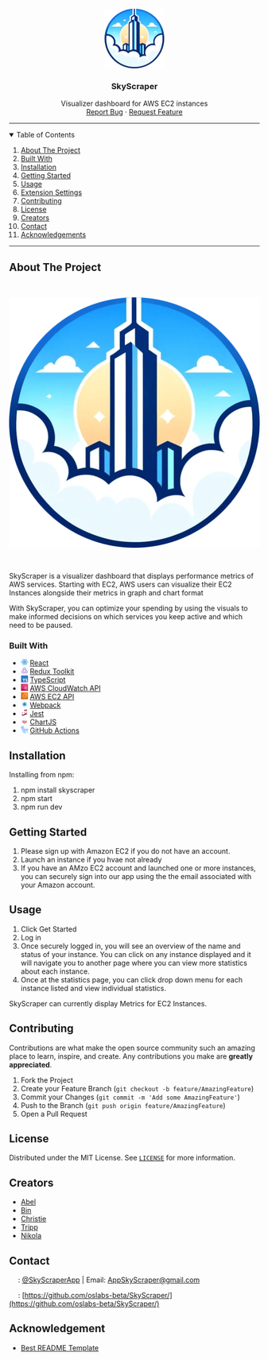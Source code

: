 <!-- SkyScraper README -->
<!-- PROJECT LOGO -->

<p align="center">
  <a href="https://github.com/oslabs-beta/SkyScraper">
    <img src="./client/src/assets/CircleLogo.png" alt="Logo" height="120">
  </a>

  <h3 align="center">SkyScraper</h3>

  <p align="center">
    Visualizer dashboard for AWS EC2 instances
    <br />
    <!-- <a href="https://github.com/oslabs-beta/SkyScraper"><strong>Explore the docs »</strong></a>
    <br />
    <br /> -->
    <a href="https://github.com/oslabs-beta/SkyScraper/issues">Report Bug</a>
    ·
    <a href="https://github.com/oslabs-beta/SkyScraper/issues">Request Feature</a>
  </p>
    <!-- BADGES -->
  <p align="center">
    <!-- VSCode Version
    <a href="https://marketplace.visualstudio.com/items?itemName=team-SkyScraper.SkyScraper"><img alt="Visual Studio Marketplace Version" src="https://img.shields.io/visual-studio-marketplace/v/team-SkyScraper.SkyScraper?label=Version"></a> -->
    <!-- VSCode Installs -->
    <!-- <a href="https://marketplace.visualstudio.com/items?itemName=team-SkyScraper.SkyScraper"><img alt="Visual Studio Marketplace Installs" src="https://img.shields.io/visual-studio-marketplace/i/team-SkyScraper.SkyScraper?label=Installs&logo=visualstudiocode"></a> -->
    <!-- STARS -->
    <!-- <a href="https://github.com/oslabs-beta/SkyScraper/stargazers"><img alt="GitHub Repo stars" src="https://img.shields.io/github/stars/oslabs-beta/SkyScraper?label=Stars&logo=github"></a> -->
    <!-- FORKS -->
    <!-- <a href="https://github.com/oslabs-beta/SkyScraper/network/members"><img alt="GitHub forks" src="https://img.shields.io/github/forks/oslabs-beta/SkyScraper?label=Forks&logo=github"></a> -->
    <!-- GITHUB RELEASE VERSION -->
    <!-- <a href="https://github.com/oslabs-beta/SkyScraper/releases"><img alt="GitHub release (latest by date including pre-releases)" src="https://img.shields.io/github/v/release/oslabs-beta/SkyScraper?include_prereleases"></a> -->
    <!-- <br> -->
    <!-- BUILD STATUS -->
    <!-- <a href="https://github.com/oslabs-beta/SkyScraper/actions/workflows/master.yml"><img alt="master CI/CD workflow status" src="https://github.com/oslabs-beta/SkyScraper/actions/workflows/master.yml/badge.svg"></a> -->
    <!-- <a href="https://github.com/oslabs-beta/SkyScraper/actions/workflows/dev.yml"><img alt="dev CI workflow status" src="https://github.com/oslabs-beta/SkyScraper/actions/workflows/dev.yml/badge.svg"></a> -->
    <!-- <img alt="Vercel Web deployments" src="https://img.shields.io/github/deployments/oslabs-beta/SkyScraper/production?label=build&logo=vercel"> -->
    <!-- LICENSE -->
    <!-- <a href="https://github.com/oslabs-beta/SkyScraper/blob/master/LICENSE"><img alt="GitHub" src="https://img.shields.io/github/license/oslabs-beta/SkyScraper"></a> -->
    <!-- CONTRIBUTIONS -->
    <!-- <a href="https://github.com/oslabs-beta/SkyScraper/blob/master/README.md"><img alt="Contributions" src="https://img.shields.io/badge/contributors-welcome-brightgreen"></a> -->
  </p>
</p>

<hr>

<!-- TABLE OF CONTENTS -->
<details open="open">
  <summary>Table of Contents</summary>
  <ol>
    <li>
      <a href="#about-the-project">About The Project</a>
        <li><a href="#built-with">Built With</a></li>
    </li>
    <li><a href="#installation">Installation</a></li>
    <li>
      <a href="#getting-started">Getting Started</a></li>
    <li><a href="#usage">Usage</a></li>
    <li><a href="#extension-settings">Extension Settings</a></li>
    <li><a href="#contributing">Contributing</a></li>
    <li><a href="#license">License</a></li>
    <li><a href="#creators">Creators</a></li>
    <li><a href="#contact">Contact</a></li>
    <li><a href="#acknowledgements">Acknowledgements</a></li>

  </ol>
</details>

<hr>

## About The Project

<br/>
<p align="center">
  <img width="900" src="./client/src/assets/CircleLogo.png">
</p>
<br/>

SkyScraper is a visualizer dashboard that displays performance metrics of AWS services. Starting with EC2, AWS users can visualize their EC2 Instances alongside their metrics in graph and chart format

With SkyScraper, you can optimize your spending by using the visuals to make informed decisions on which services you keep active and which need to be paused.

### Built With

- [<img style="height: 1em;" src="./client/src/assets/images/React.png">](https://reactjs.org/) [React](https://reactjs.org/)
- [<img style="height: 1em;" src="./client/src/assets/images/Redux.png">](https://redux-toolkit.js.org/) [Redux Toolkit](https://redux-toolkit.js.org/)
- [<img style="height: 1em;" src="./client/src/assets/images/TS.png">](https://www.typescriptlang.org/) [TypeScript](https://www.typescriptlang.org/)
- [<img style="height: 1em;" src="./client/src/assets/images/CloudWatch.png">](https://docs.aws.amazon.com/AWSEC2/latest/APIReference/Welcome.html) [AWS CloudWatch API](https://docs.aws.amazon.com/AWSEC2/latest/APIReference/Welcome.html)
- [<img style="height: 1em;" src="./client/src/assets/images/EC2.png">](https://mochajs.org/) [AWS EC2 API](https://aws.org/)
- [<img style="height: 1em;" src="./client/src/assets/images/WebPack.png">](https://webpack.js.org/) [Webpack](https://webpack.js.org/)
- [<img style="height: 1em;" src="./client/src/assets/images/Jest.png">](https://jestjs.io) [Jest](https://jestjs.io)
- [<img style="height: 1em;" src="./client/src/assets/images/ChartJs.png">](https://www.chartjs.org/) [ChartJS](https://www.chartjs.org/)
- [<img style="height: 1em;" src="./client/src/assets/images/GitHubActions.png">](https://github.com/features/actions) [GitHub Actions](https://github.com/features/actions)

## Installation

Installing from npm:

1. npm install skyscraper
2. npm start
3. npm run dev

## Getting Started

1. Please sign up with Amazon EC2 if you do not have an account.
2. Launch an instance if you hvae not already
3. If you have an AMzo EC2 account and launched one or more instances, you can securely sign into our app using the the email associated with your Amazon account.
<!-- To install SkyScraper for development, please see the contributing section below. -->

## Usage

1. Click Get Started
2. Log in
3. Once securely logged in, you will see an overview of the name and status of your instance. You can click on any instance displayed and it will navigate you to another page where you can view more statistics about each instance.
4. Once at the statistics page, you can click drop down menu for each instance listed and view individual statistics.

<!-- Icon Legend in SkyScraper Tree View:

- [<img style="height: 1em;" src="SkyScraper/media/circle-info-solid.svg">]() available props (hover)
- [<img style="height: 1em;" src="SkyScraper/media/circle-arrow-right-solid.svg">]() open file (click)
- [<img style="height: 1em;" src="SkyScraper/media/store-solid.svg" >]() Redux store connection
- <span>Navbar</span>: error in file (matches the error color of your theme)
- <b>Navbar</b>: currently open file -->

SkyScraper can currently display Metrics for EC2 Instances.

<!-- ```JSX
    // Navbar will be detected as a child of the current file
    <Navbar />

    // As above
    <Navbar></Navbar>

    // Route and Navbar will be detected as child components of the current file
    <Route component={Navbar} />

    // Route and App will be detected as child components of the current file
    <Route children={App} />
``` -->

<!-- SkyScraper will detect the names of inline props for JSX components it identifies:

```JSX
    // props 'userId' and 'userName' will be listed for Navbar in SkyScraper
    <Navbar userId={...} userName={...} />
```

SkyScraper can identify components connected to the Redux store, when 'connect' is imported from 'react-redux', and the component is the export default of the file:

```JSX
    // App.jsx
    import React from 'react';
    import { connect } from 'react-redux';

    const mapStateToProps = ...
    const mapDispatchToProps = ...

    const App = (props) => {
      return <h1>This is the App</h1>
    }

    // SkyScraper will detect App as connected to the Redux store
    export default connect(mapStateToProps, mapDispatchToProps)(App);
``` -->

<!-- ### Note

SkyScraper prioritizes file dependencies over component dependencies. Consider the following JSX contained in the file App.jsx:

```JSX
    //App.jsx
    import React from 'react';
    import Home from './Home';
    import Navbar from './Navbar';

    class App extends Component {

      render (
        return {
          <Home>
            <Navbar />
          </Home>
        })
    }
``` -->

<!-- SkyScraper will display Home and Navbar as siblings, both children of App: -->

<!-- <br />
  <img src="SkyScraper/media/readme-example.png"> -->

<!-- ### Contributor Usage

1. Download/clone the project from [Github](https://github.com/oslabs-beta/SkyScraper/)
2. Work on it
3. Make a PR and contribute your changes -->

<!-- Note: `Ctrl+R` (or `Cmd+R` on Mac) will refresh the extension development host

## Extension Settings

This extension contributes the following settings:

- `SkyScraper.view.reactRouter`: enable/disable React Router component nodes
- `SkyScraper.view.thirdParty`: enable/disable all third party component nodes -->

## Contributing

Contributions are what make the open source community such an amazing place to learn, inspire, and create. Any contributions you make are **greatly appreciated**.

1. Fork the Project
2. Create your Feature Branch (`git checkout -b feature/AmazingFeature`)
3. Commit your Changes (`git commit -m 'Add some AmazingFeature'`)
4. Push to the Branch (`git push origin feature/AmazingFeature`)
5. Open a Pull Request

## License

Distributed under the MIT License. See [`LICENSE`](https://github.com/oslabs-beta/SkyScraper/LICENSE) for more information.

## Creators

- [Abel](https://github.com/abelr20)
- [Bin](https://github.com/b-the-coder)
- [Christie](https://github.com/ChristieLaf)
- [Tripp](https://github.com/TrippMurphy)
- [Nikola](https://github.com/Nikolaa92)

## Contact

[<img style="height: 1em; width: 1em;" src="./client/src/assets/images/XWhite.png">]() : [@SkyScraperApp](https://x.com/SkyScraperApp) | Email: AppSkyScraper@gmail.com

[<img style="height: 1em; width: 1em;" src="./client/src/assets/images/GitHubWhite.png">]() : [https://github.com/oslabs-beta/SkyScraper/](https://github.com/oslabs-beta/SkyScraper/)

## Acknowledgement

<!-- - Tooltips with [Tippy](https://www.npmjs.com/package/@tippy.js/react) -->

- [Best README Template](https://github.com/othneildrew/Best-README-Template)
  <!-- - Parsing Strategy inspired by [React Component Hierarchy](https://www.npmjs.com/package/react-component-hierarchy) -->
  <!-- - Readme badges from [shields.io](https://shields.io/) -->
  <!-- - Icons from [Font Awesome](https://fontawesome.com) -->
